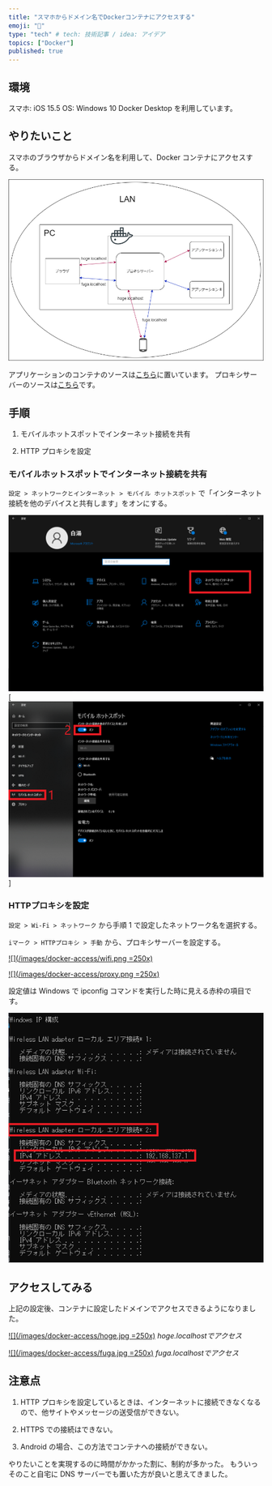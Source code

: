 ```yaml
---
title: "スマホからドメイン名でDockerコンテナにアクセスする"
emoji: "🕌"
type: "tech" # tech: 技術記事 / idea: アイデア
topics: ["Docker"]
published: true
---
```


## 環境

スマホ: iOS 15.5
OS: Windows 10
Docker Desktop を利用しています。

## やりたいこと

スマホのブラウザからドメイン名を利用して、Docker コンテナにアクセスする。

[![](/images/docker-access/env.png)]()

アプリケーションのコンテナのソースは[こちら](https://github.com/sayuprc/local-access)に置いています。
プロキシサーバーのソースは[こちら](https://github.com/sayuprc/proxy-network)です。

## 手順

1. モバイルホットスポットでインターネット接続を共有

2. HTTP プロキシを設定

### モバイルホットスポットでインターネット接続を共有

`設定 > ネットワークとインターネット > モバイル ホットスポット` で「インターネット接続を他のデバイスと共有します」をオンにする。

[![](/images/docker-access/hotspot.png)]()
[![](/images/docker-access/setting.png)]

### HTTPプロキシを設定

`設定 > Wi-Fi > ネットワーク` から手順 1 で設定したネットワーク名を選択する。

`iマーク > HTTPプロキシ > 手動` から、プロキシサーバーを設定する。

[![](/images/docker-access/wifi.png =250x)]()

[![](/images/docker-access/proxy.png =250x)]()

設定値は Windows で ipconfig コマンドを実行した時に見える赤枠の項目です。

[![](/images/docker-access/ip.png)]()

## アクセスしてみる

上記の設定後、コンテナに設定したドメインでアクセスできるようになりました。

[![](/images/docker-access/hoge.jpg =250x)]()
*hoge.localhostでアクセス*

[![](/images/docker-access/fuga.jpg =250x)]()
*fuga.localhostでアクセス*

## 注意点

1. HTTP プロキシを設定しているときは、インターネットに接続できなくなるので、他サイトやメッセージの送受信ができない。

2. HTTPS での接続はできない。

3. Android の場合、この方法でコンテナへの接続ができない。

やりたいことを実現するのに時間がかかった割に、制約が多かった。
もういっそのこと自宅に DNS サーバーでも置いた方が良いと思えてきました。
